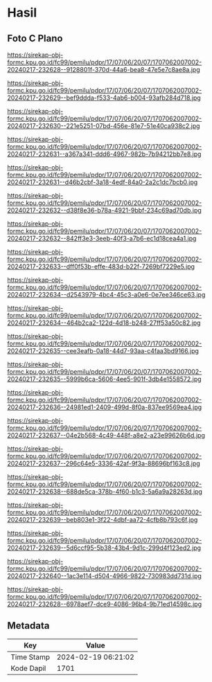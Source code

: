 # Hasil

## Foto C Plano

https://sirekap-obj-formc.kpu.go.id/fc99/pemilu/pdpr/17/07/06/20/07/1707062007002-20240217-232628--9128801f-370d-44a6-bea8-47e5e7c8ae8a.jpg

https://sirekap-obj-formc.kpu.go.id/fc99/pemilu/pdpr/17/07/06/20/07/1707062007002-20240217-232629--bef9ddda-f533-4ab6-b004-93afb284d718.jpg

https://sirekap-obj-formc.kpu.go.id/fc99/pemilu/pdpr/17/07/06/20/07/1707062007002-20240217-232630--221e5251-07bd-456e-81e7-51e40ca938c2.jpg

https://sirekap-obj-formc.kpu.go.id/fc99/pemilu/pdpr/17/07/06/20/07/1707062007002-20240217-232631--a367a341-ddd6-4967-982b-7b94212bb7e8.jpg

https://sirekap-obj-formc.kpu.go.id/fc99/pemilu/pdpr/17/07/06/20/07/1707062007002-20240217-232631--d46b2cbf-3a18-4edf-84a0-2a2c1dc7bcb0.jpg

https://sirekap-obj-formc.kpu.go.id/fc99/pemilu/pdpr/17/07/06/20/07/1707062007002-20240217-232632--d38f8e36-b78a-4921-9bbf-234c69ad70db.jpg

https://sirekap-obj-formc.kpu.go.id/fc99/pemilu/pdpr/17/07/06/20/07/1707062007002-20240217-232632--842ff3e3-3eeb-40f3-a7b6-ec1d18cea4a1.jpg

https://sirekap-obj-formc.kpu.go.id/fc99/pemilu/pdpr/17/07/06/20/07/1707062007002-20240217-232633--dff0f53b-effe-483d-b22f-7269bf7229e5.jpg

https://sirekap-obj-formc.kpu.go.id/fc99/pemilu/pdpr/17/07/06/20/07/1707062007002-20240217-232634--d2543979-4bc4-45c3-a0e6-0e7ee346ce63.jpg

https://sirekap-obj-formc.kpu.go.id/fc99/pemilu/pdpr/17/07/06/20/07/1707062007002-20240217-232634--464b2ca2-122d-4d18-b248-27ff53a50c82.jpg

https://sirekap-obj-formc.kpu.go.id/fc99/pemilu/pdpr/17/07/06/20/07/1707062007002-20240217-232635--cee3eafb-0a18-44d7-93aa-c4faa3bd9166.jpg

https://sirekap-obj-formc.kpu.go.id/fc99/pemilu/pdpr/17/07/06/20/07/1707062007002-20240217-232635--5999b6ca-5606-4ee5-901f-3db4e1558572.jpg

https://sirekap-obj-formc.kpu.go.id/fc99/pemilu/pdpr/17/07/06/20/07/1707062007002-20240217-232636--24981ed1-2409-499d-8f0a-837ee9569ea4.jpg

https://sirekap-obj-formc.kpu.go.id/fc99/pemilu/pdpr/17/07/06/20/07/1707062007002-20240217-232637--04e2b568-4c49-448f-a8e2-a23e99626b6d.jpg

https://sirekap-obj-formc.kpu.go.id/fc99/pemilu/pdpr/17/07/06/20/07/1707062007002-20240217-232637--296c64e5-3336-42af-9f3a-88696bf163c8.jpg

https://sirekap-obj-formc.kpu.go.id/fc99/pemilu/pdpr/17/07/06/20/07/1707062007002-20240217-232638--688de5ca-378b-4f60-b1c3-5a6a9a28263d.jpg

https://sirekap-obj-formc.kpu.go.id/fc99/pemilu/pdpr/17/07/06/20/07/1707062007002-20240217-232639--beb803e1-3f22-4dbf-aa72-4cfb8b793c6f.jpg

https://sirekap-obj-formc.kpu.go.id/fc99/pemilu/pdpr/17/07/06/20/07/1707062007002-20240217-232639--5d6ccf95-5b38-43b4-9d1c-299d4f123ed2.jpg

https://sirekap-obj-formc.kpu.go.id/fc99/pemilu/pdpr/17/07/06/20/07/1707062007002-20240217-232640--1ac3e114-d504-4966-9822-730983dd731d.jpg

https://sirekap-obj-formc.kpu.go.id/fc99/pemilu/pdpr/17/07/06/20/07/1707062007002-20240217-232628--6978aef7-dce9-4086-96b4-9b71ed14598c.jpg


## Metadata

| Key        | Value               |
| ---------- | ------------------- |
| Time Stamp | 2024-02-19 06:21:02 |
| Kode Dapil | 1701                |



